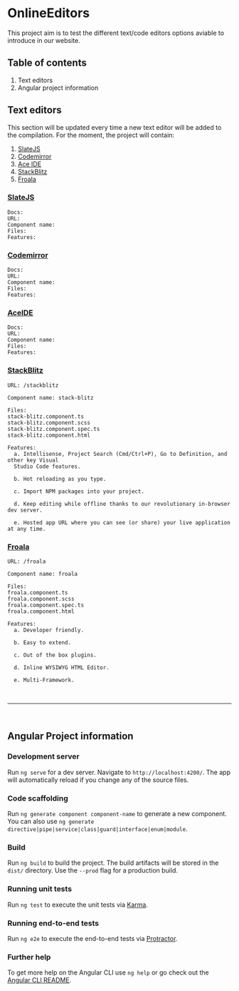 # OnlineEditors

This project aim is to test the different text/code editors options aviable to introduce in our website.

## Table of contents

1. Text editors
2. Angular project information

## Text editors

This section will be updated every time a new text editor will be added to the compilation. For the moment, the project will contain:

1. [SlateJS](#slatejs)
2. [Codemirror](#codemirror)
3. [Ace IDE](#aceide)
4. [StackBlitz](#stackblitz)
5. [Froala](#froala)

### [SlateJS](https://docs.slatejs.org/)

    Docs:
    URL:
    Component name:
    Files:
    Features:

### [Codemirror](https://codemirror.net/doc/manual.html)

    Docs:
    URL:
    Component name:
    Files:
    Features:

### [AceIDE](https://ace.c9.io/#nav=howto)

    Docs:
    URL:
    Component name:
    Files:
    Features:

### [StackBlitz](https://stackblitz.com/docs)

    URL: /stackblitz

    Component name: stack-blitz

    Files: 
    stack-blitz.component.ts
    stack-blitz.component.scss
    stack-blitz.component.spec.ts
    stack-blitz.component.html

    Features: 
      a. Intellisense, Project Search (Cmd/Ctrl+P), Go to Definition, and other key Visual 
      Studio Code features.

      b. Hot reloading as you type.

      c. Import NPM packages into your project.

      d. Keep editing while offline thanks to our revolutionary in-browser dev server.

      e. Hosted app URL where you can see (or share) your live application at any time.

### [Froala](https://www.froala.com/wysiwyg-editor/docs)

    URL: /froala

    Component name: froala

    Files: 
    froala.component.ts
    froala.component.scss
    froala.component.spec.ts
    froala.component.html

    Features: 
      a. Developer friendly.

      b. Easy to extend.

      c. Out of the box plugins.

      d. Inline WYSIWYG HTML Editor.

      e. Multi-Framework.

<br/>

---

<br/>

## Angular Project information

### Development server

Run `ng serve` for a dev server. Navigate to `http://localhost:4200/`. The app will automatically reload if you change any of the source files.

### Code scaffolding

Run `ng generate component component-name` to generate a new component. You can also use `ng generate directive|pipe|service|class|guard|interface|enum|module`.

### Build

Run `ng build` to build the project. The build artifacts will be stored in the `dist/` directory. Use the `--prod` flag for a production build.

### Running unit tests

Run `ng test` to execute the unit tests via [Karma](https://karma-runner.github.io).

### Running end-to-end tests

Run `ng e2e` to execute the end-to-end tests via [Protractor](http://www.protractortest.org/).

### Further help

To get more help on the Angular CLI use `ng help` or go check out the [Angular CLI README](https://github.com/angular/angular-cli/blob/master/README.md).
